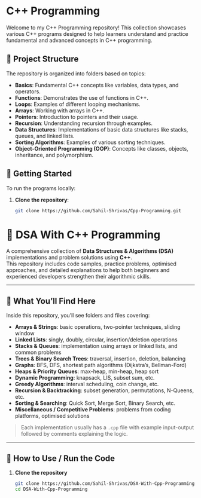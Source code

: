 # C++ Programming

Welcome to my C++ Programming repository! This collection showcases various C++ programs designed to help learners understand and practice fundamental and advanced concepts in C++ programming.

## 📂 Project Structure

The repository is organized into folders based on topics:

- **Basics**: Fundamental C++ concepts like variables, data types, and operators.
- **Functions**: Demonstrates the use of functions in C++.
- **Loops**: Examples of different looping mechanisms.
- **Arrays**: Working with arrays in C++.
- **Pointers**: Introduction to pointers and their usage.
- **Recursion**: Understanding recursion through examples.
- **Data Structures**: Implementations of basic data structures like stacks, queues, and linked lists.
- **Sorting Algorithms**: Examples of various sorting techniques.
- **Object-Oriented Programming (OOP)**: Concepts like classes, objects, inheritance, and polymorphism.

## 🚀 Getting Started

To run the programs locally:

1. **Clone the repository**:

   ```bash
   git clone https://github.com/Sahil-Shrivas/Cpp-Programming.git

# 📘 DSA With C++ Programming

A comprehensive collection of **Data Structures & Algorithms (DSA)** implementations and problem solutions using **C++**.  
This repository includes code samples, practice problems, optimised approaches, and detailed explanations to help both beginners and experienced developers strengthen their algorithmic skills.

---

## 🧭 What You’ll Find Here

Inside this repository, you’ll see folders and files covering:

- **Arrays & Strings**: basic operations, two-pointer techniques, sliding window  
- **Linked Lists**: singly, doubly, circular, insertion/deletion operations  
- **Stacks & Queues**: implementation using arrays or linked lists, and common problems  
- **Trees & Binary Search Trees**: traversal, insertion, deletion, balancing  
- **Graphs**: BFS, DFS, shortest path algorithms (Dijkstra’s, Bellman-Ford)  
- **Heaps & Priority Queues**: max-heap, min-heap, heap sort  
- **Dynamic Programming**: knapsack, LIS, subset sum, etc.  
- **Greedy Algorithms**: interval scheduling, coin change, etc.  
- **Recursion & Backtracking**: subset generation, permutations, N-Queens, etc.  
- **Sorting & Searching**: Quick Sort, Merge Sort, Binary Search, etc.  
- **Miscellaneous / Competitive Problems**: problems from coding platforms, optimised solutions  

> Each implementation usually has a `.cpp` file with example input-output followed by comments explaining the logic.

---

## 🚀 How to Use / Run the Code

1. **Clone the repository**
   ```bash
   git clone https://github.com/Sahil-Shrivas/DSA-With-Cpp-Programming.git
   cd DSA-With-Cpp-Programming
